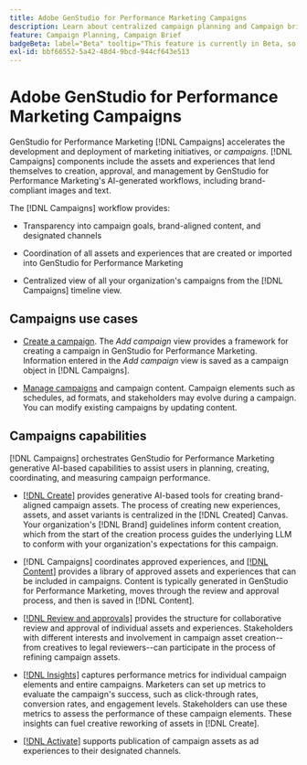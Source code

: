 ```yaml
---
title: Adobe GenStudio for Performance Marketing Campaigns
description: Learn about centralized campaign planning and Campaign brief creation.
feature: Campaign Planning, Campaign Brief
badgeBeta: label="Beta" tooltip="This feature is currently in Beta, so some functionality may be limited or subject to change."
exl-id: bbf66552-5a42-48d4-9bcd-944cf643e513
---
```

# Adobe GenStudio for Performance Marketing Campaigns

GenStudio for Performance Marketing [!DNL Campaigns] accelerates the development and deployment of marketing initiatives, or _campaigns_. [!DNL Campaigns] components include the assets and experiences that lend themselves to creation, approval, and management by GenStudio for Performance Marketing's AI-generated workflows, including brand-compliant images and text.

The [!DNL Campaigns] workflow provides: 

* Transparency into campaign goals, brand-aligned content, and designated channels

* Coordination of all assets and experiences that are created or imported into GenStudio for Performance Marketing

* Centralized view of all your organization's campaigns from the [!DNL Campaigns] timeline view.

## Campaigns use cases

* [Create a campaign](create-campaign.md). The _Add campaign_ view provides a framework for creating a campaign in GenStudio for Performance Marketing. Information entered in the _Add campaign_ view is saved as a campaign object in [!DNL Campaigns]. 

* [Manage campaigns](manage-campaign.md) and campaign content. Campaign elements such as schedules, ad formats, and stakeholders may evolve during a campaign. You can modify existing campaigns by updating content.

## Campaigns capabilities

[!DNL Campaigns] orchestrates GenStudio for Performance Marketing generative AI-based capabilities to assist users in planning, creating, coordinating, and measuring campaign performance.

* [[!DNL Create]](/help/user-guide/create/overview.md) provides generative AI-based tools for creating brand-aligned campaign assets. The process of creating new experiences, assets, and asset variants is centralized in the [!DNL Created] Canvas. Your organization's [!DNL Brand] guidelines inform content creation, which from the start of the creation process guides the underlying LLM to conform with your organization's expectations for this campaign. 

* [!DNL Campaigns] coordinates approved experiences, and [[!DNL Content]](/help/user-guide/content/overview.md) provides a library of approved assets and experiences that can be included in campaigns. Content is typically generated in GenStudio for Performance Marketing, moves through the review and approval process, and then is saved in [!DNL Content].

* [[!DNL Review and approvals]](/help/user-guide/approvals/overview.md) provides the structure for collaborative review and approval of individual assets and experiences. Stakeholders with different interests and involvement in campaign asset creation--from creatives to legal reviewers--can participate in the process of refining campaign assets.

* [[!DNL Insights]](/help/user-guide/insights/overview.md) captures performance metrics for individual campaign elements and entire campaigns. Marketers can set up metrics to evaluate the campaign's success, such as click-through rates, conversion rates, and engagement levels. Stakeholders can use these metrics to assess the performance of these campaign elements. These insights can fuel creative reworking of assets in [!DNL Create].

* [[!DNL Activate]](/help/user-guide/activation/overview.md) supports publication of campaign assets as ad experiences to their designated channels.
